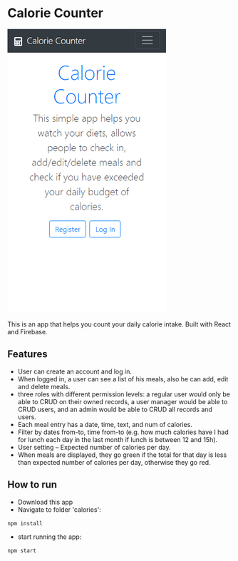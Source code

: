 # Calorie Counter

![screenshot](calorie.gif)

This is an app that helps you count your daily calorie intake. Built with React and Firebase.

## Features

 - User can create an account and log in.
 - When logged in, a user can see a list of his meals, also he can add, edit and delete meals. 
 - three roles with different permission levels: a regular user would only be able to CRUD on their owned records, a user manager would be able to CRUD users, and an admin would be able to CRUD all records and users.
 - Each meal entry has a date, time, text, and num of calories.
 - Filter by dates from-to, time from-to (e.g. how much calories have I had for lunch each day in the last month if lunch is between 12 and 15h).
 - User setting – Expected number of calories per day.
 - When meals are displayed, they go green if the total for that day is less than expected number of calories per day, otherwise they go red.

## How to run

- Download this app 
- Navigate to folder 'calories':
```
npm install
```

- start running the app: 
```
npm start
```

